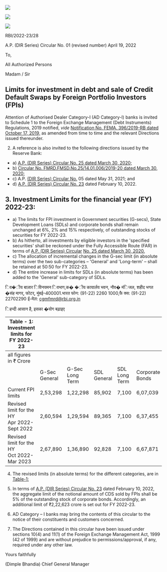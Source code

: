 ![](_page_0_Picture_0.jpeg)

![](_page_0_Picture_1.jpeg)

![](_page_0_Picture_2.jpeg)

RBI/2022-23/28

A.P. (DIR Series) Circular No. 01 (revised number) April 19, 2022

To,

All Authorized Persons

Madam / Sir

## **Limits for investment in debt and sale of Credit Default Swaps by Foreign Portfolio Investors (FPIs)**

Attention of Authorised Dealer Category-I (AD Category-I) banks is invited to Schedule 1 to the Foreign Exchange Management (Debt Instruments) Regulations, 2019 notified, *vide*  [Notification No. FEMA. 396/2019-RB dated October 17, 2019,](https://www.rbi.org.in/Scripts/NotificationUser.aspx?Id=12099&Mode=0) as amended from time to time and the relevant Directions issued thereunder.

2. A reference is also invited to the following directions issued by the Reserve Bank:

- a) [A.P. \(DIR Series\) Circular No. 25 dated March 30, 2020;](https://www.rbi.org.in/Scripts/NotificationUser.aspx?Id=11849&Mode=0)
- b) [Circular No. FMRD.FMSD.No.25/14.01.006/2019-20 dated March 30, 2020;](https://www.rbi.org.in/Scripts/NotificationUser.aspx?Id=11850&Mode=0)
- c) A.P. [\(DIR Series\) Circular No.](https://www.rbi.org.in/Scripts/NotificationUser.aspx?Id=12102&Mode=0) 05 dated May 31, 2021; and
- d) [A.P. \(DIR Series\) Circular No. 23](https://www.rbi.org.in/Scripts/NotificationUser.aspx?Id=12227&Mode=0) dated February 10, 2022.

## **3. Investment Limits for the financial year (FY) 2022-23:**

- a) The limits for FPI investment in Government securities (G-secs), State Development Loans (SDLs) and corporate bonds shall remain unchanged at 6%, 2% and 15% respectively, of outstanding stocks of securities for FY 2022-23.
- b) As hitherto, all investments by eligible investors in the 'specified securities' shall be reckoned under the Fully Accessible Route (FAR) in terms of [A.P. \(DIR Series\) Circular](https://www.rbi.org.in/Scripts/NotificationUser.aspx?Id=11849&Mode=0)  [No. 25 dated March 30, 2020.](https://www.rbi.org.in/Scripts/NotificationUser.aspx?Id=11849&Mode=0)
- c) The allocation of incremental changes in the G-sec limit (in absolute terms) over the two sub-categories – 'General' and 'Long-term' – shall be retained at 50:50 for FY 2022-23.
- d) The entire increase in limits for SDLs (in absolute terms) has been added to the 'General' sub-category of SDLs.

िव�ीय बाज़ार िविनयमन िवभाग,क� �ीय कायार्लय भवन, नौव� मंिजल, शहीद भगत �संह मागर्, फोटर्, मुंबई–400001.भारत फोन: (91-22) 2260 1000,फै क्स: (91-22) 22702290 ई-मेल: [cgmfmrd@rbi.org.in](mailto:cgmfmrd@rbi.org.in)

िहन्दी आसान है, इसका �योग बढ़ाइए

<span id="page-1-0"></span>

| Table - 1: Investment limits for FY 2022-23    |                  |                       |                |                     |                    |               |
|------------------------------------------------|------------------|-----------------------|----------------|---------------------|--------------------|---------------|
| all figures in ₹ Crore                         |                  |                       |                |                     |                    |               |
|                                                | G-Sec<br>General | G-Sec<br>Long<br>Term | SDL<br>General | SDL<br>Long<br>Term | Corporate<br>Bonds | Total<br>Debt |
| Current FPI limits                             | 2,53,298         | 1,22,298              | 85,902         | 7,100               | 6,07,039           | 10,75,637     |
| Revised limit for the HY<br>Apr 2022-Sept 2022 | 2,60,594         | 1,29,594              | 89,365         | 7,100               | 6,37,455           | 11,24,107     |
| Revised limit for the HY<br>Oct 2022-Mar 2023  | 2,67,890         | 1,36,890              | 92,828         | 7,100               | 6,67,871           | 11,72,578     |

4. The revised limits (in absolute terms) for the different categories, are in [Table-1:](#page-1-0)

5. In terms of [A.P. \(DIR Series\) Circular No. 23](https://www.rbi.org.in/Scripts/NotificationUser.aspx?Id=12227&Mode=0) dated February 10, 2022, the aggregate limit of the notional amount of CDS sold by FPIs shall be 5% of the outstanding stock of corporate bonds. Accordingly, an additional limit of ₹2,22,623 crore is set out for FY 2022-23.

6. AD Category – I banks may bring the contents of this circular to the notice of their constituents and customers concerned.

7. The Directions contained in this circular have been issued under sections 10(4) and 11(1) of the Foreign Exchange Management Act, 1999 (42 of 1999) and are without prejudice to permissions/approval, if any, required under any other law.

Yours faithfully

(Dimple Bhandia) Chief General Manager